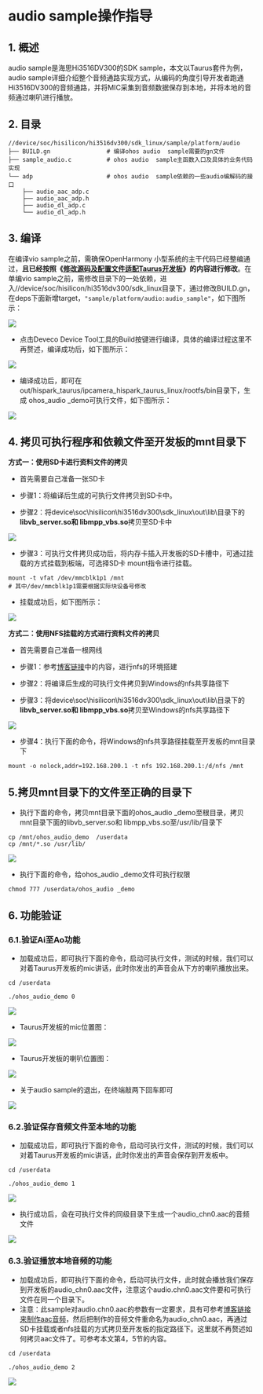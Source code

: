 # audio sample操作指导

## 1. 概述

audio sample是海思Hi3516DV300的SDK sample，本文以Taurus套件为例，audio sample详细介绍整个音频通路实现方式，从编码的角度引导开发者跑通Hi3516DV300的音频通路，并将MIC采集到音频数据保存到本地，并将本地的音频通过喇叭进行播放。

## 2. 目录

```shell
//device/soc/hisilicon/hi3516dv300/sdk_linux/sample/platform/audio
├── BUILD.gn                # 编译ohos audio  sample需要的gn文件
├── sample_audio.c          # ohos audio  sample主函数入口及具体的业务代码实现
└── adp                     # ohos audio  sample依赖的一些audio编解码的接口
    ├── audio_aac_adp.c
    ├── audio_aac_adp.h
    ├── audio_dl_adp.c
    └── audio_dl_adp.h
```

## 3. 编译

在编译vio sample之前，需确保OpenHarmony 小型系统的主干代码已经整编通过，**且已经按照《[修改源码及配置文件适配Taurus开发板](../../taurus/doc/2.2.1.%E4%BF%AE%E6%94%B9%E6%BA%90%E7%A0%81%E5%8F%8A%E9%85%8D%E7%BD%AE%E6%96%87%E4%BB%B6%E9%80%82%E9%85%8DTaurus%E5%BC%80%E5%8F%91%E6%9D%BF.md)》的内容进行修改**。在单编vio sample之前，需修改目录下的一处依赖，进入//device/soc/hisilicon/hi3516dv300/sdk_linux目录下，通过修改BUILD.gn，在deps下面新增target，``"sample/platform/audio:audio_sample"``，如下图所示：

![](../../taurus/doc/figures/hispark_taurus_nnie_sample/172%E4%BF%AE%E6%94%B9audio%E7%9A%84buildgn%E6%96%87%E4%BB%B6.png)

* 点击Deveco Device Tool工具的Build按键进行编译，具体的编译过程这里不再赘述，编译成功后，如下图所示：

![](../../taurus/doc/figures/hispark_taurus_helloworld_sample/0002-build%20success.png)

* 编译成功后，即可在out/hispark_taurus/ipcamera_hispark_taurus_linux/rootfs/bin目录下，生成 ohos_audio _demo可执行文件，如下图所示：

![](../../taurus/doc/figures/hispark_taurus_nnie_sample/161audio%E5%BE%97%E5%88%B0%E5%8F%AF%E6%89%A7%E8%A1%8C%E6%96%87%E4%BB%B6.png)

## 4. 拷贝可执行程序和依赖文件至开发板的mnt目录下

**方式一：使用SD卡进行资料文件的拷贝**

* 首先需要自己准备一张SD卡
* 步骤1：将编译后生成的可执行文件拷贝到SD卡中。

* 步骤2：将device\soc\hisilicon\hi3516dv300\sdk_linux\out\lib\目录下的**libvb_server.so和 libmpp_vbs.so**拷贝至SD卡中

![](../../taurus/doc/figures/hispark_taurus_nnie_sample/159audio_U%E7%9B%98%E6%8B%B7%E8%B4%9D.png)

* 步骤3：可执行文件拷贝成功后，将内存卡插入开发板的SD卡槽中，可通过挂载的方式挂载到板端，可选择SD卡 mount指令进行挂载。

```shell
mount -t vfat /dev/mmcblk1p1 /mnt
# 其中/dev/mmcblk1p1需要根据实际块设备号修改
```

* 挂载成功后，如下图所示：

![](../../taurus/doc/figures/hispark_taurus_nnie_sample/162audio_sd%E5%8D%A1%E6%8C%82%E8%BD%BD.png)

**方式二：使用NFS挂载的方式进行资料文件的拷贝**

* 首先需要自己准备一根网线
* 步骤1：参考[博客链接](https://blog.csdn.net/Wu_GuiMing/article/details/115872995?spm=1001.2014.3001.5501)中的内容，进行nfs的环境搭建

* 步骤2：将编译后生成的可执行文件拷贝到Windows的nfs共享路径下

* 步骤3：将device\soc\hisilicon\hi3516dv300\sdk_linux\out\lib\目录下的**libvb_server.so和 libmpp_vbs.so**拷贝至Windows的nfs共享路径下

![](../../taurus/doc/figures/hispark_taurus_nnie_sample/160audio_nfs%E6%8B%B7%E8%B4%9D.png)

* 步骤4：执行下面的命令，将Windows的nfs共享路径挂载至开发板的mnt目录下

```
mount -o nolock,addr=192.168.200.1 -t nfs 192.168.200.1:/d/nfs /mnt
```

## 5.拷贝mnt目录下的文件至正确的目录下

* 执行下面的命令，拷贝mnt目录下面的ohos_audio _demo至根目录，拷贝mnt目录下面的libvb_server.so和 libmpp_vbs.so至/usr/lib/目录下

```
cp /mnt/ohos_audio_demo  /userdata
cp /mnt/*.so /usr/lib/
```

![](../../taurus/doc/figures/hispark_taurus_nnie_sample/163%E6%8B%B7%E8%B4%9Daudio%E4%BE%9D%E8%B5%96%E6%96%87%E4%BB%B6%E8%87%B3%E5%BC%80%E5%8F%91%E6%9D%BF.png)

* 执行下面的命令，给ohos_audio _demo文件可执行权限

```
chmod 777 /userdata/ohos_audio _demo
```

## 6. 功能验证

### 6.1.验证Ai至Ao功能

* 加载成功后，即可执行下面的命令，启动可执行文件，测试的时候，我们可以对着Taurus开发板的mic讲话，此时你发出的声音会从下方的喇叭播放出来。

```
cd /userdata

./ohos_audio_demo 0
```

![](../../taurus/doc/figures/hispark_taurus_nnie_sample/164%E6%89%A7%E8%A1%8Caudio_index_0.png)

* Taurus开发板的mic位置图：

![](../../taurus/doc/figures/hispark_taurus_nnie_sample/170Taurus%E7%9A%84mic.png)

* Taurus开发板的喇叭位置图：

![](../../taurus/doc/figures/hispark_taurus_nnie_sample/171Taurus%E7%9A%84%E5%96%87%E5%8F%AD.png)

* 关于audio sample的退出，在终端敲两下回车即可

![](../../taurus/doc/figures/hispark_taurus_nnie_sample/168audio%E9%80%80%E5%87%BA%E6%8F%90%E7%A4%BA.png)

### 6.2.验证保存音频文件至本地的功能

* 加载成功后，即可执行下面的命令，启动可执行文件，测试的时候，我们可以对着Taurus开发板的mic讲话，此时你发出的声音会保存到开发板中。

```
cd /userdata

./ohos_audio_demo 1
```

![](../../taurus/doc/figures/hispark_taurus_nnie_sample/165%E6%89%A7%E8%A1%8Caudio_index_1.png)

* 执行成功后，会在可执行文件的同级目录下生成一个audio_chn0.aac的音频文件

![](../../taurus/doc/figures/hispark_taurus_nnie_sample/166%E5%BE%97%E5%88%B0audio%E7%9A%84%E5%BD%95%E5%88%B6%E6%96%87%E4%BB%B6.png)

### 6.3.验证播放本地音频的功能

* 加载成功后，即可执行下面的命令，启动可执行文件，此时就会播放我们保存到开发板的audio_chn0.aac文件，注意这个audio.chn0.aac文件要和可执行文件在同一个目录下。
* 注意：此sample对audio.chn0.aac的参数有一定要求，具有可参考[博客链接来制作aac音频](https://blog.csdn.net/Wu_GuiMing/article/details/116425367)，然后把制作的音频文件重命名为audio_chn0.aac，再通过SD卡挂载或者nfs挂载的方式拷贝至开发板的指定路径下。这里就不再赘述如何拷贝aac文件了。可参考本文第4，5节的内容。

```
cd /userdata

./ohos_audio_demo 2
```

![](../../taurus/doc/figures/hispark_taurus_nnie_sample/167%E6%92%AD%E6%94%BE%E6%8F%90%E5%89%8D%E5%87%86%E5%A4%87%E5%A5%BD%E7%9A%84audio%E6%96%87%E4%BB%B6.png)

